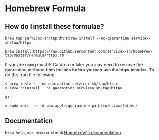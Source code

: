# Homebrew Formula

## How do I install these formulae?
`brew tap servicex-sh/tap` then `brew install --no-quarantine servicex-sh/tap/httpx`

```
brew install https://raw.githubusercontent.com/servicex-sh/homebrew-tap/master/Formula/httpx.rb
```

If you are using macOS Catalina or later you may need to remove the quarantine attribute from the bits before you can use the httpx binaries. To do this, run the following:


```
$ brew install --no-quarantine servicex-sh/tap/httpx
$ brew reinstall --no-quarantine servicex-sh/tap/httpx
```
or 

```
$ sudo xattr -r -d com.apple.quarantine path/to/httpx/folder/
```

## Documentation
`brew help`, `man brew` or check [Homebrew's documentation](https://docs.brew.sh).
